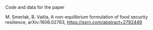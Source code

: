 Code and data for the paper

M. Smerlak, B. Vaitla, A non-equilibrium formulation of food security resilience, arXiv:1606.02783, https://ssrn.com/abstract=2792449
